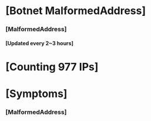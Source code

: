 # [Botnet MalformedAddress]
### [MalformedAddress]
#### [Updated every 2~3 hours]

# [Counting 977 IPs]

# [Symptoms] 
###   [MalformedAddress]
